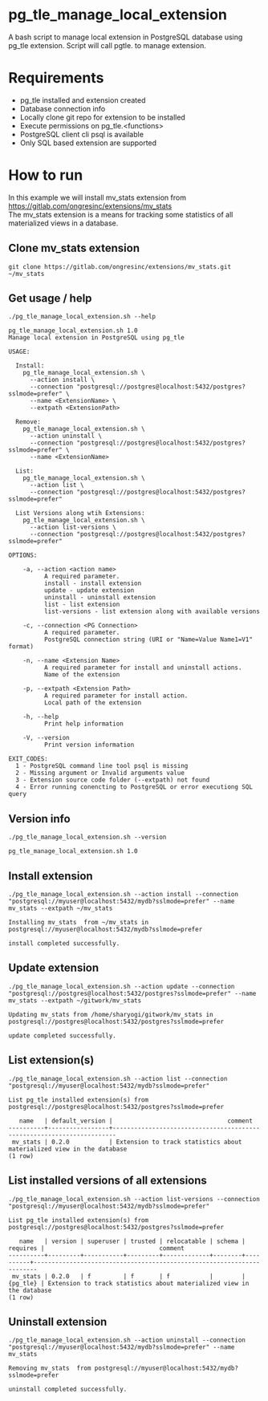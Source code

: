 # pg_tle_manage_local_extension
A bash script to manage local extension in PostgreSQL database using pg_tle extension. Script will call pgtle.<functions> to manage extension.

# Requirements

- pg_tle installed and extension created
- Database connection info
- Locally clone git repo for extension to be installed
- Execute permissions on pg_tle.\<functions\>
- PostgreSQL client cli psql is available
- Only SQL based extension are supported

# How to run

In this example we will install mv_stats extension from https://gitlab.com/ongresinc/extensions/mv_stats  
The mv_stats extension is a means for tracking some statistics of all materialized views in a database.

## Clone mv_stats extension

```
git clone https://gitlab.com/ongresinc/extensions/mv_stats.git ~/mv_stats

```

## Get usage / help

`./pg_tle_manage_local_extension.sh --help`

```
pg_tle_manage_local_extension.sh 1.0
Manage local extension in PostgreSQL using pg_tle

USAGE:

  Install:
    pg_tle_manage_local_extension.sh \
      --action install \
      --connection "postgresql://postgres@localhost:5432/postgres?sslmode=prefer" \
      --name <ExtensionName> \
      --extpath <ExtensionPath>

  Remove:
    pg_tle_manage_local_extension.sh \
      --action uninstall \
      --connection "postgresql://postgres@localhost:5432/postgres?sslmode=prefer" \
      --name <ExtensionName>

  List:
    pg_tle_manage_local_extension.sh \
      --action list \
      --connection "postgresql://postgres@localhost:5432/postgres?sslmode=prefer"

  List Versions along wtih Extensions:
    pg_tle_manage_local_extension.sh \
      --action list-versions \
      --connection "postgresql://postgres@localhost:5432/postgres?sslmode=prefer"

OPTIONS:

    -a, --action <action name>
          A required parameter.
          install - install extension
          update - update extension
          uninstall - uninstall extension
          list - list extension
          list-versions - list extension along with available versions

    -c, --connection <PG Connection>
          A required parameter.
          PostgreSQL connection string (URI or "Name=Value Name1=V1" format)

    -n, --name <Extension Name>
          A required parameter for install and uninstall actions.
          Name of the extension

    -p, --extpath <Extension Path>
          A required parameter for install action.
          Local path of the extension

    -h, --help
          Print help information

    -V, --version
          Print version information

EXIT_CODES:
  1 - PostgreSQL command line tool psql is missing
  2 - Missing argument or Invalid arguments value
  3 - Extension source code folder (--extpath) not found
  4 - Error running conencting to PostgreSQL or error executiong SQL query

```

## Version info

`./pg_tle_manage_local_extension.sh --version`

```
pg_tle_manage_local_extension.sh 1.0
```

## Install extension

`./pg_tle_manage_local_extension.sh --action install --connection "postgresql://myuser@localhost:5432/mydb?sslmode=prefer" --name mv_stats --extpath ~/mv_stats`

```
Installing mv_stats  from ~/mv_stats in postgresql://myuser@localhost:5432/mydb?sslmode=prefer

install completed successfully.
```

## Update extension

`./pg_tle_manage_local_extension.sh --action update --connection "postgresql://postgres@localhost:5432/postgres?sslmode=prefer" --name mv_stats --extpath ~/gitwork/mv_stats`

```
Updating mv_stats from /home/sharyogi/gitwork/mv_stats in postgresql://postgres@localhost:5432/postgres?sslmode=prefer

update completed successfully.
```

## List extension(s)

`./pg_tle_manage_local_extension.sh --action list --connection "postgresql://myuser@localhost:5432/mydb?sslmode=prefer"`

```
List pg_tle installed extension(s) from postgresql://postgres@localhost:5432/postgres?sslmode=prefer

   name   | default_version |                                comment                                
----------+-----------------+-----------------------------------------------------------------------
 mv_stats | 0.2.0           | Extension to track statistics about materialized view in the database
(1 row)
```

## List installed versions of all extensions

`./pg_tle_manage_local_extension.sh --action list-versions --connection "postgresql://myuser@localhost:5432/mydb?sslmode=prefer"`


```
List pg_tle installed extension(s) from postgresql://postgres@localhost:5432/postgres?sslmode=prefer

   name   | version | superuser | trusted | relocatable | schema | requires |                                comment                                
----------+---------+-----------+---------+-------------+--------+----------+-----------------------------------------------------------------------
 mv_stats | 0.2.0   | f         | f       | f           |        | {pg_tle} | Extension to track statistics about materialized view in the database
(1 row)
```

## Uninstall extension

`./pg_tle_manage_local_extension.sh --action uninstall --connection "postgresql://myuser@localhost:5432/mydb?sslmode=prefer" --name mv_stats`

```
Removing mv_stats  from postgresql://myuser@localhost:5432/mydb?sslmode=prefer

uninstall completed successfully.
```

